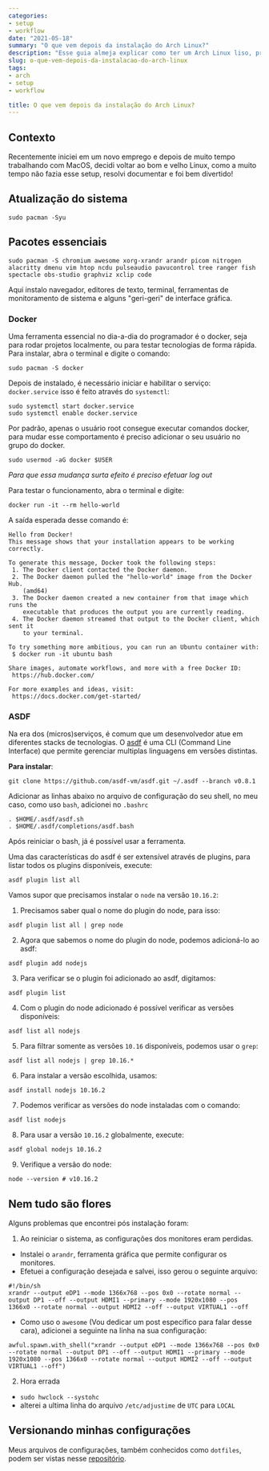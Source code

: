 ```yaml
---
categories:
- setup
- workflow
date: "2021-05-18"
summary: "O que vem depois da instalação do Arch Linux?"
description: "Esse guia almeja explicar como ter um Arch Linux liso, pronto para desenvolvimento."
slug: o-que-vem-depois-da-instalacao-do-arch-linux
tags:
- arch
- setup
- workflow

title: O que vem depois da instalação do Arch Linux?
---
```


## Contexto

Recentemente iniciei em um novo emprego e depois de muito tempo trabalhando com MacOS, decidi voltar ao bom e velho Linux, como a muito tempo não fazia 
esse setup, resolvi documentar e foi bem divertido!


## Atualização do sistema

```
sudo pacman -Syu
```

## Pacotes essenciais

```
sudo pacman -S chromium awesome xorg-xrandr arandr picom nitrogen alacritty dmenu vim htop ncdu pulseaudio pavucontrol tree ranger fish spectacle obs-studio graphviz xclip code
```

Aqui instalo navegador, editores de texto, terminal, ferramentas de monitoramento de sistema e alguns "geri-geri" de interface gráfica.

### Docker

Uma ferramenta essencial no dia-a-dia do programador é o docker, seja para rodar projetos localmente, ou para testar tecnologias de forma rápida.
Para instalar, abra o terminal e digite o comando:

```
sudo pacman -S docker
```

Depois de instalado, é necessário iniciar e habilitar o serviço: `docker.service` isso é feito através do `systemctl`:
```
sudo systemctl start docker.service
sudo systemctl enable docker.service
```

Por padrão, apenas o usuário root consegue executar comandos docker, para mudar esse comportamento é preciso adicionar
o seu usuário no grupo do docker.

```
sudo usermod -aG docker $USER
```

*Para que essa mudança surta efeito é preciso efetuar log out* 

Para testar o funcionamento, abra o terminal e digite:

```
docker run -it --rm hello-world
```

A saída esperada desse comando é: 
```
Hello from Docker!
This message shows that your installation appears to be working correctly.

To generate this message, Docker took the following steps:
 1. The Docker client contacted the Docker daemon.
 2. The Docker daemon pulled the "hello-world" image from the Docker Hub.
    (amd64)
 3. The Docker daemon created a new container from that image which runs the
    executable that produces the output you are currently reading.
 4. The Docker daemon streamed that output to the Docker client, which sent it
    to your terminal.

To try something more ambitious, you can run an Ubuntu container with:
 $ docker run -it ubuntu bash

Share images, automate workflows, and more with a free Docker ID:
 https://hub.docker.com/

For more examples and ideas, visit:
 https://docs.docker.com/get-started/
```

### ASDF

Na era dos (micros)serviços, é comum que um desenvolvedor atue em diferentes stacks de tecnologias. O [asdf](https://github.com/asdf-vm/asdf) é uma CLI (Command Line Interface) que permite
gerenciar multiplas linguagens em versões distintas.

**Para instalar**:

```
git clone https://github.com/asdf-vm/asdf.git ~/.asdf --branch v0.8.1

```

Adicionar as linhas abaixo no arquivo de configuração do seu shell, no meu caso, como uso `bash`, adicionei no `.bashrc`

```
. $HOME/.asdf/asdf.sh
. $HOME/.asdf/completions/asdf.bash
``` 

Após reiniciar o bash, já é possível usar a ferramenta.

Uma das características do asdf é ser extensível através de plugins, para listar todos os plugins disponíveis, execute:

```
asdf plugin list all
```

Vamos supor que precisamos instalar o `node` na versão `10.16.2`:

1. Precisamos saber qual o nome do plugin do node, para isso:

```
asdf plugin list all | grep node
```

2. Agora que sabemos o nome do plugin do node, podemos adicioná-lo ao asdf:

```
asdf plugin add nodejs
```

3. Para verificar se o plugin foi adicionado ao asdf, digitamos:
```
asdf plugin list
```

4. Com o plugin do node adicionado é possível verificar as versões disponíveis:

```
asdf list all nodejs
```

5. Para filtrar somente as versões `10.16` disponíveis, podemos usar o `grep`:

```
asdf list all nodejs | grep 10.16.*
```

6. Para instalar a versão escolhida, usamos:
```
asdf install nodejs 10.16.2
```

7. Podemos verificar as versões do node instaladas com o comando:

```
asdf list nodejs
```

8. Para usar a versão `10.16.2` globalmente, execute:

```
asdf global nodejs 10.16.2
```

9. Verifique a versão do node:
```
node --version # v10.16.2
```

## Nem tudo são flores

Alguns problemas que encontrei pós instalação foram: 

1. Ao reiniciar o sistema, as configurações dos monitores eram perdidas.

- Instalei o `arandr`, ferramenta gráfica que permite configurar os monitores.
- Efetuei a configuração desejada e salvei, isso gerou o seguinte arquivo:
```
#!/bin/sh
xrandr --output eDP1 --mode 1366x768 --pos 0x0 --rotate normal --output DP1 --off --output HDMI1 --primary --mode 1920x1080 --pos 1366x0 --rotate normal --output HDMI2 --off --output VIRTUAL1 --off
```
- Como uso o `awesome` (Vou dedicar um post especifico para falar desse cara), adicionei a seguinte na linha na sua configuração:

```
awful.spawn.with_shell("xrandr --output eDP1 --mode 1366x768 --pos 0x0 --rotate normal --output DP1 --off --output HDMI1 --primary --mode 1920x1080 --pos 1366x0 --rotate normal --output HDMI2 --off --output VIRTUAL1 --off")

```

2. Hora errada

- `sudo hwclock --systohc`
- alterei a ultima linha do arquivo `/etc/adjustime` de `UTC` para `LOCAL`

## Versionando minhas configurações

Meus arquivos de configurações, também conhecidos como `dotfiles`, podem ser vistas nesse [repositório](https://github.com/edueo/dot).



